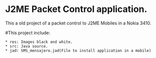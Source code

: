 # J2ME Packet Control application.

This a old project of a packet control to J2ME Mobiles in a Nokia 3410.

#This project include:

	* res: Images black and white.
	* src: Java source.
	* jad: SMS_mensajero.jad(File to install application in a mobile)
